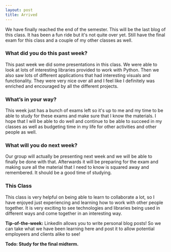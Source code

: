 ```yaml
---
layout: post
title: Arrived
---
```


We have finally reached the end of the semester. This will be the last blog of this class. It has been a fun ride but it's not quite over yet. Still have the final exam for this class and a couple of my other classes as well.

### What did you do this past week?
This past week we did some presentations in this class. We were able to look at lots of interesting libraries provided to work with Python. Then we also saw lots of different applications that had interesting visuals and functionality. They were very nice over all and I feel like I definitely was enriched and encouraged by all the different projects.

### What’s in your way?
This week just has a bunch of exams left so it's up to me and my time to be able to study for these exams and make sure that I know the materials. I hope that I will be able to do well and continue to be able to succeed in my classes as well as budgeting time in my life for other activities and other people as well.

### What will you do next week?
Our group will actually be presenting next week and we will be able to finally be done with that. Afterwards it will be preparing for the exam and making sure all the material that I need to know is squared away and remembered. It should be a good time of studying.

### This Class
This class is very helpful on being able to learn to collaborate a lot, so I have enjoyed just experiencing and learning how to work with other people together. It is very exciting to see technologies and libraries being used in different ways and come together in an interesting way.

**Tip-of-the-week:** LinkedIn allows you to write personal blog posts! So we can take what we have been learning here and post it to allow potential employeers and clients alike to see!

**Todo: Study for the final midterm.**
